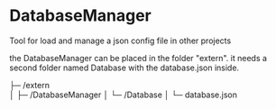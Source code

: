 # DatabaseManager
Tool for load and manage a json config file in other projects

the DatabaseManager can be placed in the folder "extern". 
it needs a second folder named Database with the database.json inside. 

 ├─ /extern             
 │   ├─ /DatabaseManager
 │   └─ /Database
 │       └─ database.json
